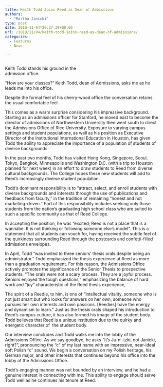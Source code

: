 ```yaml
---
title: Keith Todd Joins Reed as Dean of Admissions
authors: 
  - "Martha Janicki"
type: post
date: 2010-11-04T20:27:39+00:00
url: /2010/11/04/keith-todd-joins-reed-as-dean-of-admissions/
categories:
  - Features
  - News

---
```

<div id="attachment_452" style="width: 250px" class="wp-caption alignleft">
  <a href="https://i1.wp.com/www.reedquest.org/wp-content/uploads/2010/11/keith2.jpg"><img class="size-full wp-image-452 " title="keith2" src="https://i1.wp.com/www.reedquest.org/wp-content/uploads/2010/11/keith2.jpg?resize=240%2C160" alt="" data-recalc-dims="1" /></a>
  
  <p class="wp-caption-text">
    Keith Todd stands his ground in the admission office.
  </p>
</div>

“How are your classes?” Keith Todd, dean of Admissions, asks me as he leads me into his office.

Despite the formal feel of his cherry-wood office the conversation retains the usual comfortable feel.

This comes as a warm surprise considering his impressive background. Starting as an admissions officer for Stanford, he moved east to become the director of admissions of Northwestern University then went south to direct the Admissions Office of Rice University. Exposure to varying campus settings and student populations, as well as his position as Executive Director of the Institutional International Education in Houston, has given Todd the ability to appreciate the importance of a population of students of diverse backgrounds.

In the past two months, Todd has visited Hong Kong, Singapore, Seoul, Tokyo, Bangkok, Minneapolis and Washington D.C. (with a trip to Houston planned for next week) in an effort to draw students to Reed from diverse cultural backgrounds. The College hopes these new students will add to Reed’s increasingly diverse student population.

Todd’s dominant responsibility is to “attract, select, and enroll students with diverse backgrounds and interests through the use of publications and feedback from faculty,” in the tradition of remaining “honest and not marketing-driven.” Part of this responsibility includes seeking only those students from the nation’s graduating high school class who are suited to such a specific community as that of Reed College.

In accepting the position, he was “excited; Reed is not a place that is a wannabe. It is not thinking or following someone else’s model”. This is a statement that all students can vouch for, having received the subtle feel of the quirkiness surrounding Reed through the postcards and confetti-filled admissions envelopes.

In April, Todd “was invited to three seniors’ thesis orals despite being an administrator.” Todd emphasized the thesis experience at Reed as more than a graduation requirement. For this reason, the Admissions Office actively promotes the significance of the Senior Thesis to prospective students. “The orals were not a scary process. They are a joyful process. Seniors enjoyed the tough questions,” emphasizing the balance of hard work and “joy” characteristic of the Reed thesis experience,

The spirit of a Reedie, to him, is one of “intellectual vitality, someone who is not just smart but who looks for answers on her own; someone who pursues her own interests and own passions. [Reedies] have the energy and dynamism to learn.” Just as the thesis orals shaped his introduction to Reed’s campus culture, it has also formed his image of the student body. Todd believes that Reed is a unique institution due to the quirky and energetic character of  the student body.

Our interview concludes and Todd walks me into the lobby of the Admissions Office. As we say goodbye, he asks “It’s Ja-ni-tzki, not Janicki, right?”, pronouncing the “c” of my last name with an impressive, near-ideal soft Polish “c” sound. We begin a conversation on my Polish heritage, his German major, and other interests that continues beyond his office into the lobby of the Admissions Office.

Todd’s engaging manner was not bounded by an interview, and he had a genuine interest in connecting with me. This ability to engage should serve Todd well as he continues his tenure at Reed.